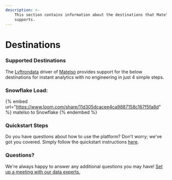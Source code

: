 ```yaml
---
description: >-
    This section contains information about the destinations that Matelso
    supports.
---
```


# Destinations

### Supported Destinations

The [Lyftrondata](https://www.lyftrondata.com/) driver of [Matelso](https://www.lyftrondata.com/integration/matelso/) provides support for the below destinations for instant analytics with no engineering in just 4 simple steps.

### Snowflake Load:

{% embed url="https://www.loom.com/share/11d305dcacee4ca9887158c167f5fa8d" %}
matelso to Snowflake
{% endembed %}

### Quickstart Steps

Do you have questions about how to use the platform? Don't worry; we've got you covered. Simply follow the quickstart instructions [here](../../../quickstart-steps.md).

### Questions? <a href="#questions" id="questions"></a>

We're always happy to answer any additional questions you may have! [Set up a meeting with our data experts.](https://www.lyftrondata.com/book-a-meeting/)

